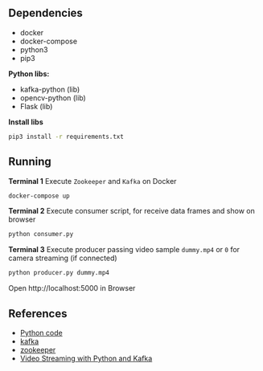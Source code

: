 ## Dependencies

* docker
* docker-compose
* python3
* pip3

**Python libs:**

* kafka-python (lib)
* opencv-python (lib)
* Flask (lib)

**Install libs**

```bash
pip3 install -r requirements.txt
```

## Running


**Terminal 1** Execute `Zookeeper` and `Kafka` on Docker
```bash
docker-compose up
```

**Terminal 2** Execute consumer script, for receive data frames and show on browser 
```bash
python consumer.py
```

**Terminal 3** Execute producer passing video sample `dummy.mp4` or `0` for camera streaming (if connected)
```bash
python producer.py dummy.mp4
```

Open http://localhost:5000 in Browser 

## References

* [Python code](https://github.com/akmamun/kafka-python-camera-stream)
* [kafka](https://hub.docker.com/r/wurstmeister/kafka/)
* [zookeeper](https://github.com/bitnami/bitnami-docker-zookeeper)
* [Video Streaming with Python and Kafka](https://medium.com/@kevin.michael.horan/distributed-video-streaming-with-python-and-kafka-551de69fe1dd)
